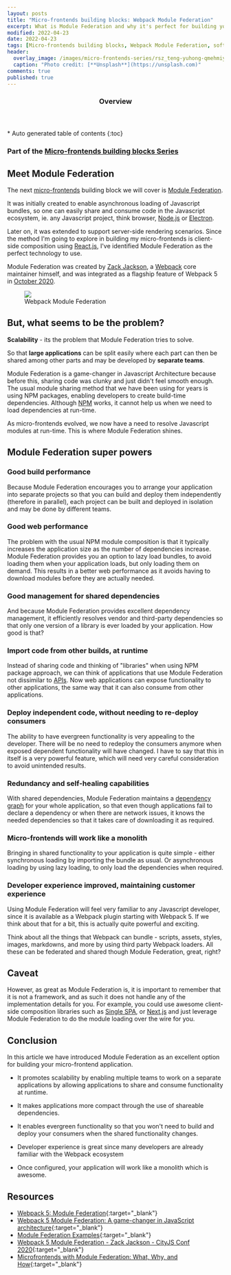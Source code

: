 ```yaml
---
layout: posts
title: "Micro-frontends building blocks: Webpack Module Federation"
excerpt: What is Module Federation and why it's perfect for building your Micro-frontend project
modified: 2022-04-23
date: 2022-04-23
tags: [Micro-frontends building blocks, Webpack Module Federation, software engineering]
header: 
  overlay_image: /images/micro-frontends-series/rsz_teng-yuhong-qmehmiyaxvy-unsplash.jpg
  caption: "Photo credit: [**Unsplash**](https://unsplash.com)"
comments: true
published: true
---
```

<section id="table-of-contents" class="toc">
  <header>
    <h3>Overview</h3>
  </header>
  <div id="drawer" markdown="1">
  *  Auto generated table of contents
  {:toc}
  </div>
</section>

### Part of the [Micro-frontends building blocks Series](../tags/#micro-frontends-building-blocks)

## Meet Module Federation
The next [micro-frontends](https://micro-frontends.org/) building block we will cover is [Module Federation](https://webpack.js.org/concepts/module-federation/).

It was initially created to enable asynchronous loading of Javascript bundles, so one can easily share and consume code in the Javascript ecosystem, ie. any Javascript project, think browser, [Node.js](https://nodejs.org/en/) or [Electron](https://www.electronjs.org/).

Later on, it was extended to support server-side rendering scenarios. Since the method I'm going to explore in building my micro-frontends is client-side composition using [React.js](https://reactjs.org/), I've identified Module Federation as the perfect technology to use. 

Module Federation was created by [Zack Jackson](https://twitter.com/ScriptedAlchemy?ref_src=twsrc%5Egoogle%7Ctwcamp%5Eserp%7Ctwgr%5Eauthor), a [Webpack](https://webpack.js.org/) core maintainer himself, and was integrated as a flagship feature of Webpack 5 in [October 2020](https://webpack.js.org/blog/2020-10-10-webpack-5-release/#major-changes-development-support). 

<figure>
	<a href="../images/micro-frontends-series/module-federation-main-image.png"><img src="../images/micro-frontends-series/module-federation-main-image.png"></a><figcaption>Webpack Module Federation</figcaption>
</figure> 

## But, what seems to be the problem?
**Scalability** - its the problem that Module Federation tries to solve.

So that **large applications** can be split easily where each part can then be shared among other parts and may be developed by **separate teams**.

Module Federation is a game-changer in Javascript Architecture because before this, sharing code was clunky and just didn't feel smooth enough. The usual module sharing method that we have been using for years is using NPM packages, enabling developers to create build-time dependencies. Although [NPM](https://www.npmjs.com/) works, it cannot help us when we need to load dependencies at run-time.

As micro-frontends evolved, we now have a need to resolve Javascript modules at run-time. This is where Module Federation shines.

## Module Federation super powers

### Good build performance

Because Module Federation encourages you to arrange your application into separate projects so that you can build and deploy them independently (therefore in parallel), each project can be built and deployed in isolation and may be done by different teams.

### Good web performance

The problem with the usual NPM module composition is that it typically increases the application size as the number of dependencies increase. Module Federation provides you an option to lazy load bundles, to avoid loading them when your application loads, but only loading them on demand. This results in a better web performance as it avoids having to download modules before they are actually needed. 

### Good management for shared dependencies

And because Module Federation provides excellent dependency management, it efficiently resolves vendor and third-party dependencies so that only one version of a library is ever loaded by your application. How good is that?

### Import code from other builds, at runtime

Instead of sharing code and thinking of "libraries" when using NPM package approach, we can think of applications that use Module Federation not dissimilar to [APIs](https://en.wikipedia.org/wiki/API). Now web applications can expose functionality to other applications, the same way that it can also consume from other applications.

### Deploy independent code, without needing to re-deploy consumers

The ability to have evergreen functionality is very appealing to the developer. There will be no need to redeploy the consumers anymore when exposed dependent functionality will have changed. I have to say that this in itself is a very powerful feature, which will need very careful consideration to avoid unintended results.

### Redundancy and self-healing capabilities

With shared dependencies, Module Federation maintains a [dependency graph](https://en.wikipedia.org/wiki/Dependency_graph) for your whole application, so that even though applications fail to declare a dependency or when there are network issues, it knows the needed dependencies so that it takes care of downloading it as required.

### Micro-frontends will work like a monolith

Bringing in shared functionality to your application is quite simple - either synchronous loading by importing the bundle as usual. Or asynchronous loading by using lazy loading, to only load the dependencies when required.

### Developer experience improved, maintaining customer experience

Using Module Federation will feel very familiar to any Javascript developer, since it is available as a Webpack plugin starting with Webpack 5. If we think about that for a bit, this is actually quite powerful and exciting.

Think about all the things that Webpack can bundle - scripts, assets, styles, images, markdowns, and more by using third party Webpack loaders. All these can be federated and shared though Module Federation, great, right?

## Caveat

However, as great as Module Federation is, it is important to remember that it is not a framework, and as such it does not handle any of the implementation details for you. For example, you could use awesome client-side composition libraries such as [Single SPA](https://single-spa.js.org/), or [Next.js](https://nextjs.org/) and just leverage Module Federation to do the module loading over the wire for you.

## Conclusion

In this article we have introduced Module Federation as an excellent option for building your micro-frontend application. 

- It promotes scalability by enabling multiple teams to work on a separate applications by allowing applications to share and consume functionality at runtime. 

- It makes applications more compact through the use of shareable dependencies.

- It enables evergreen functionality so that you won't need to build and deploy your consumers when the shared functionality changes.

- Developer experience is great since many developers are already familiar with the Webpack ecosystem

- Once configured, your application will work like a monolith which is awesome.

## Resources
- [Webpack 5: Module Federation](https://webpack.js.org/concepts/module-federation/){:target="_blank"}
- [Webpack 5 Module Federation: A game-changer in JavaScript architecture](https://medium.com/swlh/webpack-5-module-federation-a-game-changer-to-javascript-architecture-bcdd30e02669){:target="_blank"}
- [Module Federation Examples](https://github.com/module-federation/module-federation-examples){:target="_blank"}
- [Webpack 5 Module Federation - Zack Jackson - CityJS Conf 2020](https://www.youtube.com/watch?v=-ei6RqZilYI){:target="_blank"}
- [Microfrontends with Module Federation: What, Why, and How](https://levelup.gitconnected.com/microfrontends-with-module-federation-what-why-and-how-845f06020ee1){:target="_blank"}
